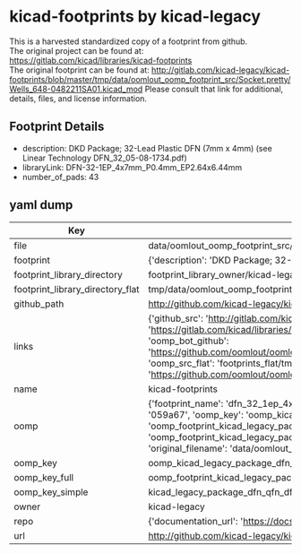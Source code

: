 # kicad-footprints by kicad-legacy  
This is a harvested standardized copy of a footprint from github.  
The original project can be found at:  
https://gitlab.com/kicad/libraries/kicad-footprints  
The original footprint can be found at:
http://gitlab.com/kicad-legacy/kicad-footprints/blob/master/tmp/data/oomlout_oomp_footprint_src/Socket.pretty/Wells_648-0482211SA01.kicad_mod
Please consult that link for additional, details, files, and license information.  
## Footprint Details
* description: DKD Package; 32-Lead Plastic DFN (7mm x 4mm) (see Linear Technology DFN_32_05-08-1734.pdf)  
* libraryLink: DFN-32-1EP_4x7mm_P0.4mm_EP2.64x6.44mm  
* number_of_pads: 43  
## yaml dump  
| Key | Value |  
| --- | --- |  
| file | data/oomlout_oomp_footprint_src/kicad-footprints/Package_DFN_QFN.pretty/DFN-32-1EP_4x7mm_P0.4mm_EP2.64x6.44mm.kicad_mod |  
| footprint | {'description': 'DKD Package; 32-Lead Plastic DFN (7mm x 4mm) (see Linear Technology DFN_32_05-08-1734.pdf)', 'libraryLink': 'DFN-32-1EP_4x7mm_P0.4mm_EP2.64x6.44mm', 'number_of_pads': 43} |  
| footprint_library_directory | footprint_library_owner/kicad-legacy_kicad-footprints |  
| footprint_library_directory_flat | tmp/data/oomlout_oomp_footprint_src/footprints_flat/kicad_legacy_package_dfn_qfn_dfn_32_1ep_4x7mm_p0_4mm_ep2_64x6_44mm/working |  
| github_path | http://github.com/kicad-legacy/kicad-footprints/blob/master/tmp/data/oomlout_oomp_footprint_src/Package_DFN_QFN.pretty/DFN-32-1EP_4x7mm_P0.4mm_EP2.64x6.44mm.kicad_mod |  
| links | {'github_src': 'http://gitlab.com/kicad-legacy/kicad-footprints/blob/master/tmp/data/oomlout_oomp_footprint_src/Socket.pretty/Wells_648-0482211SA01.kicad_mod', 'github_src_repo': 'https://gitlab.com/kicad/libraries/kicad-footprints', 'oomp_bot': 'tmp/data/oomlout_oomp_footprint_src/footprints/kicad_legacy_package_dfn_qfn_dfn_32_1ep_4x7mm_p0_4mm_ep2_64x6_44mm/working', 'oomp_bot_github': 'https://github.com/oomlout/oomlout_oomp_footprint_bot/tree/main/tmp/data/oomlout_oomp_footprint_src/footprints/kicad_legacy_package_dfn_qfn_dfn_32_1ep_4x7mm_p0_4mm_ep2_64x6_44mm/working', 'oomp_src_flat': 'footprints_flat/tmp/data/oomlout_oomp_footprint_src/footprints_flat/kicad_legacy_package_dfn_qfn_dfn_32_1ep_4x7mm_p0_4mm_ep2_64x6_44mm/working', 'oomp_src_flat_github': 'https://github.com/oomlout/oomlout_oomp_footprint_src/tree/main/tmp/data/oomlout_oomp_footprint_src/footprints_flat/kicad_legacy_package_dfn_qfn_dfn_32_1ep_4x7mm_p0_4mm_ep2_64x6_44mm/working'} |  
| name | kicad-footprints |  
| oomp | {'footprint_name': 'dfn_32_1ep_4x7mm_p0_4mm_ep2_64x6_44mm', 'library_name': 'package_dfn_qfn', 'md5': '059a679d99455b344dbc44bc53c1a417', 'md5_10': '059a679d99', 'md5_5': '059a6', 'md5_6': '059a67', 'oomp_key': 'oomp_kicad_legacy_package_dfn_qfn_dfn_32_1ep_4x7mm_p0_4mm_ep2_64x6_44mm', 'oomp_key_extra': 'oomp_footprint_kicad_legacy_package_dfn_qfn_dfn_32_1ep_4x7mm_p0_4mm_ep2_64x6_44mm', 'oomp_key_full': 'oomp_footprint_kicad_legacy_package_dfn_qfn_dfn_32_1ep_4x7mm_p0_4mm_ep2_64x6_44mm_059a67', 'oomp_key_simple': 'kicad_legacy_package_dfn_qfn_dfn_32_1ep_4x7mm_p0_4mm_ep2_64x6_44mm', 'original_filename': 'data/oomlout_oomp_footprint_src/kicad-footprints/Package_DFN_QFN.pretty/DFN-32-1EP_4x7mm_P0.4mm_EP2.64x6.44mm.kicad_mod', 'owner_name': 'kicad_legacy'} |  
| oomp_key | oomp_kicad_legacy_package_dfn_qfn_dfn_32_1ep_4x7mm_p0_4mm_ep2_64x6_44mm |  
| oomp_key_full | oomp_footprint_kicad_legacy_package_dfn_qfn_dfn_32_1ep_4x7mm_p0_4mm_ep2_64x6_44mm |  
| oomp_key_simple | kicad_legacy_package_dfn_qfn_dfn_32_1ep_4x7mm_p0_4mm_ep2_64x6_44mm |  
| owner | kicad-legacy |  
| repo | {'documentation_url': 'https://docs.github.com/rest/repos/repos#get-a-repository', 'message': 'Not Found'} |  
| url | http://github.com/kicad-legacy/kicad-footprints |  

